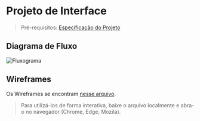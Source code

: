 # Projeto de Interface

> Pré-requisitos: [Especificação do Projeto](02-especificacao-do-projeto.md)

## Diagrama de Fluxo

![Fluxograma](https://github.com/ICEI-PUC-Minas-PMV-ADS/gestao-locacoes/assets/90798113/454b4249-f568-4dd9-9e42-bfed7ba89d20)

## Wireframes

Os Wireframes se encontram [nesse arquivo](img/wireframes-interativos.pdf).

> Para utilizá-los de forma interativa, baixe o arquivo localmente e abra-o no navegador (Chrome, Edge, Mozila).
